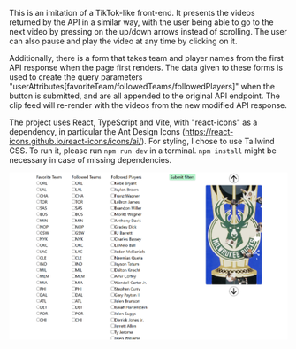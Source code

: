 This is an imitation of a TikTok-like front-end. It presents the videos returned by the API in a similar way, with the user being able to go to the next video by pressing on the up/down arrows instead of scrolling. The user can also pause and play the video at any time by clicking on it.

Additionally, there is a form that takes team and player names from the first API response when the page first renders. The data given to these forms is used to create the query parameters "userAttributes[favoriteTeam/followedTeams/followedPlayers]" when the button is submitted, and are all appended to the original API endpoint. The clip feed will re-render with the videos from the new modified API response.

The project uses React, TypeScript and Vite, with "react-icons" as a dependency, in particular the Ant Design Icons (https://react-icons.github.io/react-icons/icons/ai/). For styling, I chose to use Tailwind CSS. To run it, please run `npm run dev` in a terminal. `npm install` might be necessary in case of missing dependencies.

![A screenshot of the web application running.](image.png)